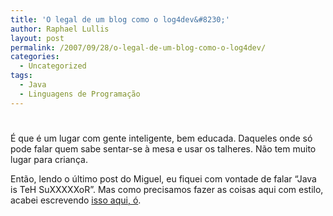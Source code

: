 ```yaml
---
title: 'O legal de um blog como o log4dev&#8230;'
author: Raphael Lullis
layout: post
permalink: /2007/09/28/o-legal-de-um-blog-como-o-log4dev/
categories:
  - Uncategorized
tags:
  - Java
  - Linguagens de Programação
---
```

# 

É que é um lugar com gente inteligente, bem educada. Daqueles onde só pode falar quem sabe sentar-se à mesa e usar os talheres. Não tem muito lugar para criança.

Então, lendo o último post do Miguel, eu fiquei com vontade de falar “Java is TeH SuXXXXXoR”. Mas como precisamos fazer as coisas aqui com estilo, acabei escrevendo [isso aqui, ó][1].

 [1]: http://log4dev.com/2007/09/27/viva-a-diversidade/#comment-4001